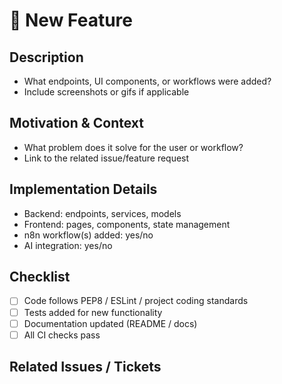 # 🚀 New Feature

## Description
<!-- Briefly describe the new feature implemented -->
- What endpoints, UI components, or workflows were added?
- Include screenshots or gifs if applicable

## Motivation & Context
<!-- Why is this feature needed? -->
- What problem does it solve for the user or workflow?
- Link to the related issue/feature request

## Implementation Details
- Backend: endpoints, services, models
- Frontend: pages, components, state management
- n8n workflow(s) added: yes/no
- AI integration: yes/no

## Checklist
- [ ] Code follows PEP8 / ESLint / project coding standards
- [ ] Tests added for new functionality
- [ ] Documentation updated (README / docs)
- [ ] All CI checks pass

## Related Issues / Tickets
